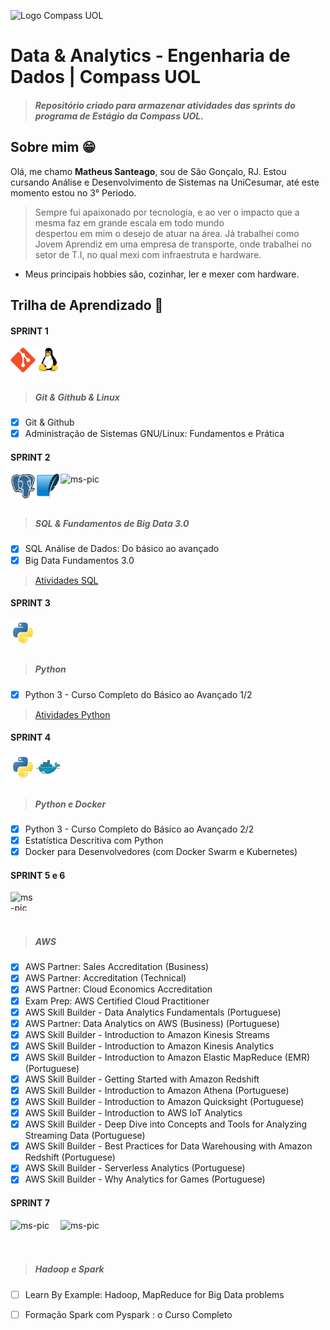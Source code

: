 ![Logo Compass UOL](https://media.licdn.com/dms/image/D4D16AQGNu7n6SGhBpQ/profile-displaybackgroundimage-shrink_200_800/0/1677086381794?e=2147483647&v=beta&t=s968EErrY9945AxkMCd7bRIjftjB2d285XlQorw9Ulo)

# Data & Analytics - Engenharia de Dados | Compass UOL

>##### Repositório criado para armazenar atividades das sprints do programa de Estágio da Compass UOL.

## Sobre mim 😁
    
Olá, me chamo **Matheus Santeago**, sou de São Gonçalo, RJ. Estou cursando Análise e Desenvolvimento de Sistemas na UniCesumar, até este momento estou no 3° Periodo. 

> Sempre fui apaixonado por tecnologia, e ao ver o impacto que a mesma faz em grande escala em todo mundo <br> despertou em mim o desejo de atuar na área.
Já trabalhei como Jovem Aprendiz em uma empresa de transporte, onde trabalhei no setor de T.I, no qual mexi com infraestruta e hardware.

-  Meus principais hobbies são, cozinhar, ler e mexer com hardware. 

## Trilha de Aprendizado 💫

#### **SPRINT 1** 

<div>
    <img align="left" alt="ms-pic" height="40" src="https://github.com/devicons/devicon/blob/master/icons/git/git-original.svg">
    <img align="left" alt="ms-pic" height="40" src="https://github.com/devicons/devicon/blob/master/icons/linux/linux-original.svg">
</div>
<br><br><br>

>##### Git & Github & Linux
- [X] Git & Github
- [X] Administração de Sistemas GNU/Linux: Fundamentos e Prática

#### **SPRINT 2** 

<div>
    <img align="left" alt="ms-pic" height="40" src="https://github.com/devicons/devicon/blob/master/icons/postgresql/postgresql-original.svg">
    <img align="left" alt="ms-pic" height="40" src="https://github.com/devicons/devicon/blob/master/icons/sqlite/sqlite-original.svg">
    <img align="left" alt="ms-pic" height="40" src="https://cdn-icons-png.flaticon.com/512/4694/4694320.png">
</div>
<br><br><br>

>##### SQL & Fundamentos de Big Data 3.0 
- [X] SQL Análise de Dados: Do básico ao avançado
- [X] Big Data Fundamentos 3.0

>[Atividades SQL ](https://github.com/MatheusSanteago/Sprints-CompassUOL/blob/main/Sprint2/SQL)

#### **SPRINT 3** 

<div>
    <img align="left" alt="ms-pic" height="40" src="https://github.com/devicons/devicon/blob/master/icons/python/python-original.svg">
</div>
<br><br><br>

>##### Python
- [X] Python 3 - Curso Completo do Básico ao Avançado 1/2

>[Atividades Python](https://github.com/MatheusSanteago/Sprints-CompassUOL/tree/main/Sprint3)

#### **SPRINT 4** 

<div>
    <img align="left" alt="ms-pic" height="40" src="https://github.com/devicons/devicon/blob/master/icons/python/python-original.svg">
    <img align="left" alt="ms-pic" height="40" src="https://github.com/devicons/devicon/blob/master/icons/docker/docker-original.svg">
</div>
<br><br><br>

>##### Python e Docker
- [X] Python 3 - Curso Completo do Básico ao Avançado 2/2 
- [X] Estatística Descritiva com Python
- [X] Docker para Desenvolvedores (com Docker Swarm e Kubernetes)

#### **SPRINT 5 e 6** 

<div>
    <img align="left" alt="ms-pic" height="30" width="40" src="https://logodownload.org/wp-content/uploads/2017/11/amazon-web-services-logo.png">
</div>
<br><br><br>

>##### AWS
- [X] AWS Partner: Sales Accreditation (Business)
- [X] AWS Partner: Accreditation (Technical)
- [X] AWS Partner: Cloud Economics Accreditation
- [X] Exam Prep: AWS Certified Cloud Practitioner
- [X] AWS Skill Builder - Data Analytics Fundamentals (Portuguese)
- [X] AWS Partner: Data Analytics on AWS (Business) (Portuguese)
- [X] AWS Skill Builder - Introduction to Amazon Kinesis Streams
- [X] AWS Skill Builder - Introduction to Amazon Kinesis Analytics
- [X] AWS Skill Builder - Introduction to Amazon Elastic MapReduce (EMR) (Portuguese)
- [X] AWS Skill Builder - Getting Started with Amazon Redshift
- [X] AWS Skill Builder - Introduction to Amazon Athena (Portuguese)
- [X] AWS Skill Builder - Introduction to Amazon Quicksight (Portuguese)
- [X] AWS Skill Builder - Introduction to AWS IoT Analytics
- [X] AWS Skill Builder - Deep Dive into Concepts and Tools for Analyzing Streaming Data (Portuguese)
- [X] AWS Skill Builder - Best Practices for Data Warehousing with Amazon Redshift (Portuguese)
- [X] AWS Skill Builder - Serverless Analytics (Portuguese)
- [X] AWS Skill Builder - Why Analytics for Games (Portuguese)

#### **SPRINT 7** 

<div>
    <img align="left" alt="ms-pic" height="40" width="80" src="https://upload.wikimedia.org/wikipedia/commons/thumb/f/f3/Apache_Spark_logo.svg/2560px-Apache_Spark_logo.svg.png">
    <img align="left" alt="ms-pic" height="40" width="90" src="https://upload.wikimedia.org/wikipedia/commons/thumb/0/0e/Hadoop_logo.svg/1280px-Hadoop_logo.svg.png">
</div>
<br><br><br>

>##### Hadoop e Spark

- [ ] Learn By Example: Hadoop, MapReduce for Big Data problems
- [ ] Formação Spark com Pyspark : o Curso Completo

